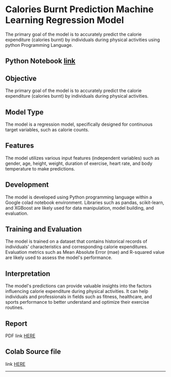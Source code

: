 # Calories Burnt Prediction Machine Learning Regression Model

The primary goal of the model is to accurately predict the calorie expenditure (calories burnt) by individuals during physical activities using
python Programming Language. 


## Python Notebook [link](https://calories-brunt-prediction-model.netlify.app/)

## Objective
 The primary goal of the model is to accurately predict the calorie expenditure (calories burnt) by individuals during physical activities.

## Model Type 
 The model is a regression model, specifically designed for continuous target variables, such as calorie counts.

## Features 
 The model utilizes various input features (independent variables) such as gender, age, height, weight, duration of exercise, heart rate, and body temperature to make predictions.

## Development
 The model is developed using Python programming language within a Google colad notebook environment.
Libraries such as pandas, scikit-learn, and XGBoost are likely used for data manipulation, model building, and evaluation.

## Training and Evaluation
 The model is trained on a dataset that contains historical records of individuals' characteristics and
corresponding calorie expenditures. Evaluation metrics such as Mean Absolute Error (mae) and R-squared value are likely used to assess the model's performance.

## Interpretation
 The model's predictions can provide valuable insights into the factors influencing calorie expenditure during
physical activities. It can help individuals and professionals in fields such as fitness, healthcare, and sports performance to better understand and optimize their exercise routines.

## Report
PDF link [HERE](https://github.com/RusiruPabasara/Calories-Burnt-Prediction-ML-Regression-Model/blob/main/Calories_Burnt_Prediction.pdf)

## Colab Source  file 
link [HERE](https://github.com/RusiruPabasara/Calories-Burnt-Prediction-ML-Regression-Model/blob/main/Calories_Burnt_Prediction.ipynb)
***

